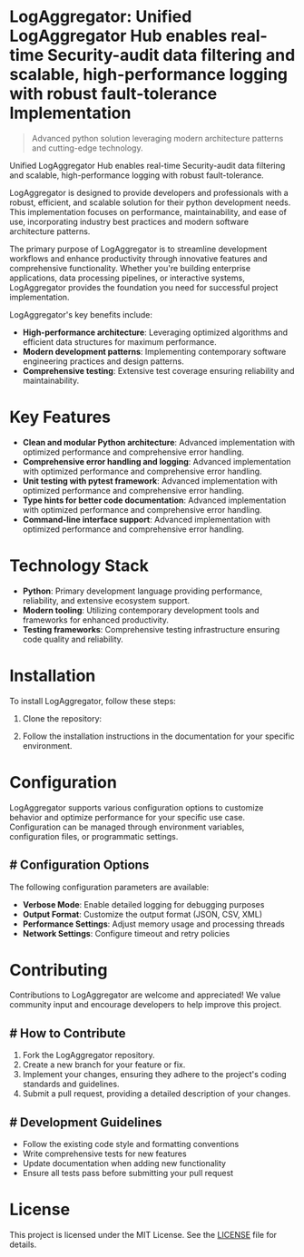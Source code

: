 <!-- fallback_LogAggregator_20251008123430_99586 -->

# LogAggregator: Unified LogAggregator Hub enables real-time Security-audit data filtering and scalable, high-performance logging with robust fault-tolerance Implementation
> Advanced python solution leveraging modern architecture patterns and cutting-edge technology.

Unified LogAggregator Hub enables real-time Security-audit data filtering and scalable, high-performance logging with robust fault-tolerance.

LogAggregator is designed to provide developers and professionals with a robust, efficient, and scalable solution for their python development needs. This implementation focuses on performance, maintainability, and ease of use, incorporating industry best practices and modern software architecture patterns.

The primary purpose of LogAggregator is to streamline development workflows and enhance productivity through innovative features and comprehensive functionality. Whether you're building enterprise applications, data processing pipelines, or interactive systems, LogAggregator provides the foundation you need for successful project implementation.

LogAggregator's key benefits include:

* **High-performance architecture**: Leveraging optimized algorithms and efficient data structures for maximum performance.
* **Modern development patterns**: Implementing contemporary software engineering practices and design patterns.
* **Comprehensive testing**: Extensive test coverage ensuring reliability and maintainability.

# Key Features

* **Clean and modular Python architecture**: Advanced implementation with optimized performance and comprehensive error handling.
* **Comprehensive error handling and logging**: Advanced implementation with optimized performance and comprehensive error handling.
* **Unit testing with pytest framework**: Advanced implementation with optimized performance and comprehensive error handling.
* **Type hints for better code documentation**: Advanced implementation with optimized performance and comprehensive error handling.
* **Command-line interface support**: Advanced implementation with optimized performance and comprehensive error handling.

# Technology Stack

* **Python**: Primary development language providing performance, reliability, and extensive ecosystem support.
* **Modern tooling**: Utilizing contemporary development tools and frameworks for enhanced productivity.
* **Testing frameworks**: Comprehensive testing infrastructure ensuring code quality and reliability.

# Installation

To install LogAggregator, follow these steps:

1. Clone the repository:


2. Follow the installation instructions in the documentation for your specific environment.

# Configuration

LogAggregator supports various configuration options to customize behavior and optimize performance for your specific use case. Configuration can be managed through environment variables, configuration files, or programmatic settings.

## # Configuration Options

The following configuration parameters are available:

* **Verbose Mode**: Enable detailed logging for debugging purposes
* **Output Format**: Customize the output format (JSON, CSV, XML)
* **Performance Settings**: Adjust memory usage and processing threads
* **Network Settings**: Configure timeout and retry policies

# Contributing

Contributions to LogAggregator are welcome and appreciated! We value community input and encourage developers to help improve this project.

## # How to Contribute

1. Fork the LogAggregator repository.
2. Create a new branch for your feature or fix.
3. Implement your changes, ensuring they adhere to the project's coding standards and guidelines.
4. Submit a pull request, providing a detailed description of your changes.

## # Development Guidelines

* Follow the existing code style and formatting conventions
* Write comprehensive tests for new features
* Update documentation when adding new functionality
* Ensure all tests pass before submitting your pull request

# License

This project is licensed under the MIT License. See the [LICENSE](https://github.com/Hajjouz/LogAggregator/blob/main/LICENSE) file for details.
